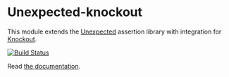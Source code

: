 # Unexpected-knockout

This module extends the
[Unexpected](https://github.com/unexpectedjs/unexpected) assertion
library with integration for [Knockout](http://knockoutjs.org).

[![Build Status](https://travis-ci.org/unexpectedjs/unexpected-knockout.svg)](https://travis-ci.org/unexpectedjs/unexpected-knockout)

Read [the documentation](https://unexpectedjs.github.io/unexpected-knockout/).
